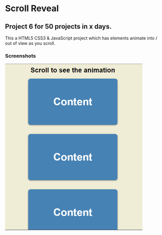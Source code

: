 # Scroll Reveal

## Project 6 for 50 projects in x days.

This a HTML5 CSS3 & JavaScript project which has elements animate into / out of view as you scroll.

### Screenshots

<img src='./images/screenshot-1.png' alt='screenshot at step 1' style='max-width: 450px;'>
